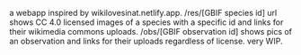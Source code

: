 a webapp inspired by wikilovesinat.netlify.app. /res/[GBIF species id] url shows CC 4.0 licensed images of a species with a specific id and links for their wikimedia commons uploads. /obs/[GBIF observation id] shows pics of an observation and links for their uploads regardless of license. very WIP.
